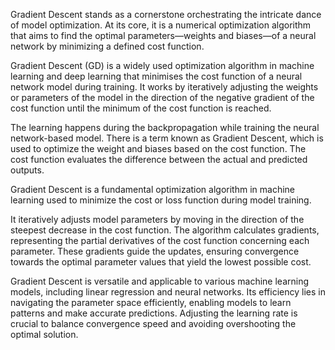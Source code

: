 Gradient Descent stands as a cornerstone orchestrating the intricate dance of model optimization. At its core, it is a numerical optimization algorithm that aims to find the optimal parameters—weights and biases—of a neural network by minimizing a defined cost function.

Gradient Descent (GD) is a widely used optimization algorithm in machine learning and deep learning that minimises the cost function of a neural network model during training. It works by iteratively adjusting the weights or parameters of the model in the direction of the negative gradient of the cost function until the minimum of the cost function is reached.

The learning happens during the backpropagation while training the neural network-based model. There is a term known as Gradient Descent, which is used to optimize the weight and biases based on the cost function. The cost function evaluates the difference between the actual and predicted outputs.

Gradient Descent is a fundamental optimization algorithm in machine learning used to minimize the cost or loss function during model training.

It iteratively adjusts model parameters by moving in the direction of the steepest decrease in the cost function.
The algorithm calculates gradients, representing the partial derivatives of the cost function concerning each parameter.
These gradients guide the updates, ensuring convergence towards the optimal parameter values that yield the lowest possible cost.

Gradient Descent is versatile and applicable to various machine learning models, including linear regression and neural networks. Its efficiency lies in navigating the parameter space efficiently, enabling models to learn patterns and make accurate predictions. Adjusting the learning rate is crucial to balance convergence speed and avoiding overshooting the optimal solution.
